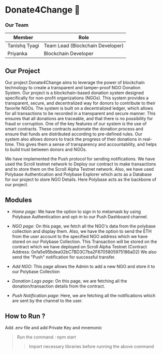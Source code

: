 # Donate4Change 💚

### Our Team
Member | Role
------------- | -------------
Tanishq Tyagi   | Team Lead (Blockchain Developer)
Priyanka  |  Blockchain Developer

##  Our Project

Our project Donate4Change aims to leverage the power of blockchain technology to create a transparent and tamper-proof NGO Donation System. Our project is a blockchain-based donation system designed specifically for non-profit organizations (NGOs). This system provides a transparent, secure, and decentralized way for donors to contribute to their favorite NGOs. The system is built on a decentralized ledger, which allows for all transactions to be recorded in a transparent and secure manner. This ensures that all donations are traceable, and that there is no possibility for fraud or corruption. One of the key features of our system is the use of smart contracts. These contracts automate the donation process and ensure that funds are distributed according to pre-defined rules. Our system also allows donors to track the progress of their donations in real-time. This gives them a sense of transparency and accountability, and helps to build trust between donors and NGOs.

We have implemented the Push protocol for sending notifications. We have used the Scroll testnet network to Deploy our contract to make transactions and to store them on the Scroll Alpha Testnet network. Also, we have used Polybase Authentication and Polybase Explorer which acts as a Database for our project to store NGO Details. Here Polybase acts as the backbone of our project.

## Modules
- *Home page*: We have the option to sign in to metamask by using Polybase Authentication and opt-in to our Push Dashboard channel.

- *NGO page*: On this page, we fetch all the NGO's data from the polybase collection and display them. Also, we have the option to send the ETH from the user account to the specified NGO address which we have stored on our Polybase Collection. This Transaction will be stored on the contract which we have deployed on Scroll Alpha Testnet 
(Contract Address: 0xfa5e95bdea02bC7BD3C7ba2F6705805975186aD2) 
We also send the "Push" notification for successful transfer.

- *Add NGO*: This page allows the Admin to add a new NGO and store it to our Polybase Collection

- *Donation Logs page*: On this page, we are fetching all the donation/transaction details from the contract.

- *Push Notification page*: Here, we are fetching all the notifications which are sent by the channel to the user.

## How to Run ?
Add .env file and add Private Key and mnemonic
> Run the command : npm start
>> Import necessary libraries before running the above command
